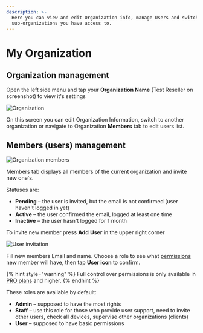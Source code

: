 ```yaml
---
description: >-
  Here you can view and edit Organization info, manage Users and switch to
  sub-organizations you have access to.
---
```


# My Organization

## Organization management

Open the left side menu and tap your **Organization Name** \(Test Reseller on screenshot\) to view it's settings

![Organization](https://user-images.githubusercontent.com/72790181/119668453-e0488c00-be3f-11eb-9e1a-f22eae4b2100.png)

On this screen you can edit Organization Information, switch to another organization or navigate to Organization **Members** tab to edit users list.

## Members \(users\) management

![Organization members](https://user-images.githubusercontent.com/72790181/119666558-269ceb80-be3e-11eb-9032-b89ad16010af.png)

Members tab displays all members of the current organization and invite new one's.

Statuses are:

* **Pending** – the user is invited, but the email is not confirmed \(user haven't logged in yet\)
* **Active** – the user confirmed the email, logged at least one time
* **Inactive** – the user hasn't logged for 1 month

To invite new member press **Add** **User**  in the upper right corner

![User invitation](https://user-images.githubusercontent.com/72790181/119666581-2b619f80-be3e-11eb-833f-cf60a73a376a.png)

Fill new members Email and name. Choose a role to see what [permissions](../../../blynk.console/settings/access.md) new member will have, then tap **User icon** to confirm.

{% hint style="warning" %}
Full control over permissions is only available in [PRO plans](https://www.blynk.io/pricing) and higher.
{% endhint %}

These roles are available by default:

* **Admin** – supposed to have the most rights 
* **Staff** – use this role for those who provide user support, need to invite other users,  check all devices, supervise other organizations \(clients\) 
* **User** – supposed to have basic permissions

